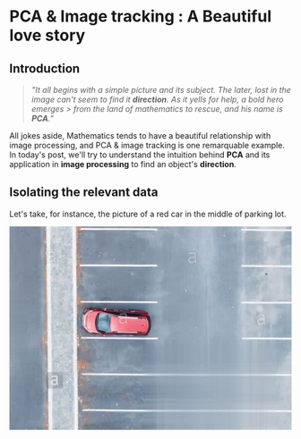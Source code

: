 # PCA & Image tracking : A Beautiful love story

## Introduction

> *"It all begins with a simple picture and its subject. The later, lost in the image can't seem to find it **direction**. As it yells for help, a bold hero emerges > from the land of mathematics to rescue, and his name is **PCA**."*

All jokes aside, Mathematics tends to have a beautiful relationship with image processing, and PCA & image tracking is one remarquable example.
In today's post, we'll try to understand the intuition behind **PCA** and its application in **image processing** to find an object's **direction**.

## Isolating the relevant data
Let's take, for instance, the picture of a red car in the middle of parking lot.  

<p align="center">
  <img src="red_car.jpg" />
</p>
